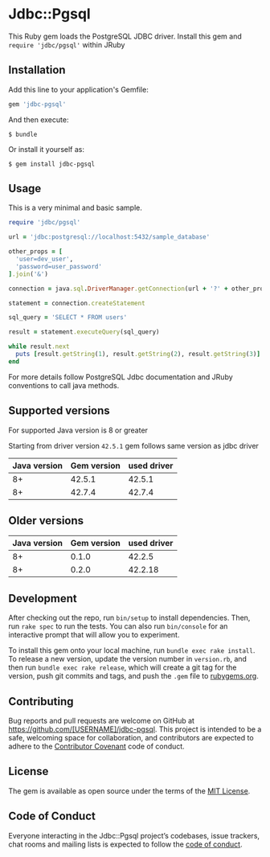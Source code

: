 # Jdbc::Pgsql

This Ruby gem loads the PostgreSQL JDBC driver.
Install this gem and `require 'jdbc/pgsql'` within JRuby

## Installation

Add this line to your application's Gemfile:

```ruby
gem 'jdbc-pgsql'
```

And then execute:

    $ bundle

Or install it yourself as:

    $ gem install jdbc-pgsql

## Usage

This is a very minimal and basic sample.

```ruby
require 'jdbc/pgsql'

url = 'jdbc:postgresql://localhost:5432/sample_database'

other_props = [
  'user=dev_user',
  'password=user_password'
].join('&')

connection = java.sql.DriverManager.getConnection(url + '?' + other_props)

statement = connection.createStatement

sql_query = 'SELECT * FROM users'

result = statement.executeQuery(sql_query)

while result.next
  puts [result.getString(1), result.getString(2), result.getString(3)]
end
```

For more details follow PostgreSQL Jdbc documentation and JRuby conventions to call java methods.

## Supported versions

For supported Java version is 8 or greater


Starting from driver version `42.5.1` gem follows same version as jdbc driver

| Java version | Gem version   | used driver |
| ------------ | ------------- | ----------- |
| 8+           | 42.5.1        | 42.5.1      |
| 8+           | 42.7.4        | 42.7.4      |

## Older versions

| Java version   | Gem version   | used driver |
|----------------|---------------|-------------|
| 8+             | 0.1.0         | 42.2.5      |
| 8+             | 0.2.0         | 42.2.18     |

## Development

After checking out the repo, run `bin/setup` to install dependencies. Then, run `rake spec` to run the tests. You can also run `bin/console` for an interactive prompt that will allow you to experiment.

To install this gem onto your local machine, run `bundle exec rake install`. To release a new version, update the version number in `version.rb`, and then run `bundle exec rake release`, which will create a git tag for the version, push git commits and tags, and push the `.gem` file to [rubygems.org](https://rubygems.org).

## Contributing

Bug reports and pull requests are welcome on GitHub at https://github.com/[USERNAME]/jdbc-pgsql. This project is intended to be a safe, welcoming space for collaboration, and contributors are expected to adhere to the [Contributor Covenant](http://contributor-covenant.org) code of conduct.

## License

The gem is available as open source under the terms of the [MIT License](https://opensource.org/licenses/MIT).

## Code of Conduct

Everyone interacting in the Jdbc::Pgsql project’s codebases, issue trackers, chat rooms and mailing lists is expected to follow the [code of conduct](https://github.com/[USERNAME]/jdbc-pgsql/blob/master/CODE_OF_CONDUCT.md).
